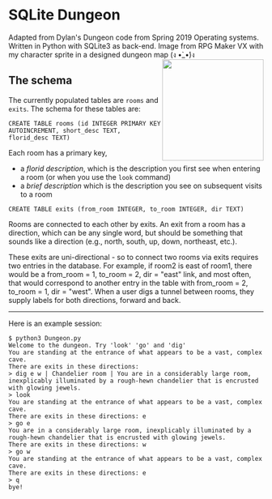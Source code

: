 SQLite Dungeon
==============

Adapted from Dylan's Dungeon code from Spring 2019 Operating systems. 
Written in Python with SQLite3 as back-end. Image from RPG Maker VX with my character sprite in a designed dungeon map (ง •̀_•́)ง
<img src="https://66.media.tumblr.com/d471e4f3dee7aca7d07468ae89225edb/tumblr_ppnk1hKli51tk06jno1_540.jpg" align="right" height="200" width="200"> 

The schema
----------

The currently populated tables are `rooms` and `exits`. The schema for these tables are:

`CREATE TABLE rooms (id INTEGER PRIMARY KEY AUTOINCREMENT, short_desc TEXT, florid_desc TEXT)`

Each room has a primary key,

  * a *florid description*, which is the description you first see when entering a room (or when you use the `look` command)
  * a *brief description* which is the description you see on subsequent visits to a room

`CREATE TABLE exits (from_room INTEGER, to_room INTEGER, dir TEXT)`

Rooms are connected to each other by exits. An exit from a room has a
direction, which can be any single word, but should be something that
sounds like a direction (e.g., north, south, up, down, northeast,
etc.).

These exits are uni-directional - so to connect two rooms via exits
requires two entries in the database. For example, if room2 is east of
room1, there would be a from_room = 1, to_room = 2, dir = "east" link,
and most often, that would correspond to another entry in the table
with from_room = 2, to_room = 1, dir = "west". When a user digs a
tunnel between rooms, they supply labels for both directions, forward
and back.

--------

Here is an example session:

```
$ python3 Dungeon.py
Welcome to the dungeon. Try 'look' 'go' and 'dig'
You are standing at the entrance of what appears to be a vast, complex cave.
There are exits in these directions:
> dig e w | Chandelier room | You are in a considerably large room, inexplicably illuminated by a rough-hewn chandelier that is encrusted with glowing jewels.
> look
You are standing at the entrance of what appears to be a vast, complex cave.
There are exits in these directions: e
> go e
You are in a considerably large room, inexplicably illuminated by a rough-hewn chandelier that is encrusted with glowing jewels.
There are exits in these directions: w
> go w
You are standing at the entrance of what appears to be a vast, complex cave.
There are exits in these directions: e
> q
bye!
```

